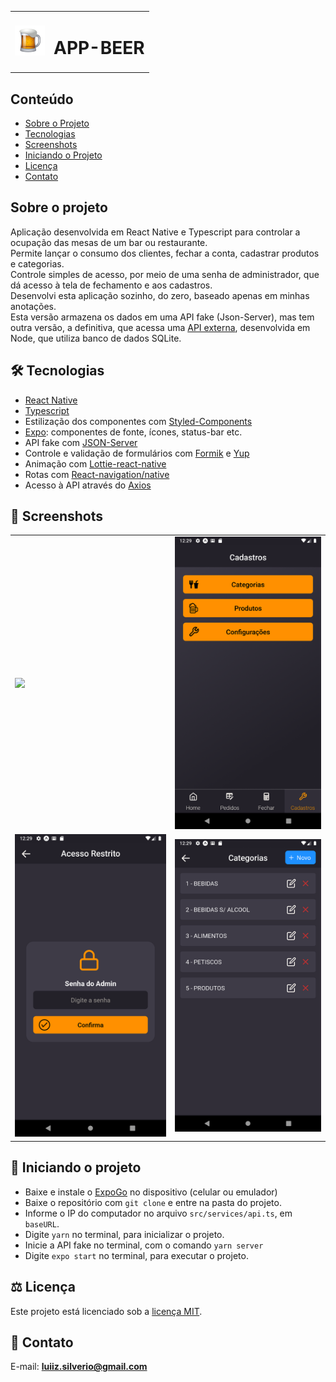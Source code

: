 <table>
  <tr>
    <td><img src="https://github.com/luiizsilverio/app-beer-json-server/blob/main/src/assets/caneca1.png" /></td>
    <td><h1>APP-BEER</h1></td>
  </tr>
</table>

## Conteúdo
* [Sobre o Projeto](#sobre-o-projeto)
* [Tecnologias](#hammer_and_wrench-tecnologias)
* [Screenshots](#camera_flash-screenshots)
* [Iniciando o Projeto](#car-Iniciando-o-projeto)
* [Licença](#balance_scale-licença)
* [Contato](#email-contato)

## Sobre o projeto
Aplicação desenvolvida em React Native e Typescript para controlar a ocupação das mesas de um bar ou restaurante.<br />
Permite lançar o consumo dos clientes, fechar a conta, cadastrar produtos e categorias.<br />
Controle simples de acesso, por meio de uma senha de administrador, que dá acesso à tela de fechamento e aos cadastros.<br />
Desenvolvi esta aplicação sozinho, do zero, baseado apenas em minhas anotações.<br />
Esta versão armazena os dados em uma API fake (Json-Server), mas tem outra versão, a definitiva, que acessa uma [API externa](https://github.com/luiizsilverio/beer-api), desenvolvida em Node, que utiliza banco de dados SQLite.<br />

## :hammer_and_wrench: Tecnologias
* <ins>React Native</ins>
* <ins>Typescript</ins>
* Estilização dos componentes com <ins>Styled-Components</ins>
* <ins>Expo</ins>: componentes de fonte, ícones, status-bar etc.
* API fake com <ins>JSON-Server</ins>
* Controle e validação de formulários com <ins>Formik</ins> e <ins>Yup</ins>
* Animação com <ins>Lottie-react-native</ins>
* Rotas com <ins>React-navigation/native</ins>
* Acesso à API através do <ins>Axios</ins>

## :camera_flash: Screenshots
<table>
  <tr>
    <td><img src="https://github.com/luiizsilverio/app-beer-json-server/blob/main/src/assets/app-beer.gif" /></td>
    <td><img src="https://github.com/luiizsilverio/app-beer-json-server/blob/main/src/assets/app-beer-tela-1.png" /></td>
  </tr>
  <tr>
    <td><img src="https://github.com/luiizsilverio/app-beer-json-server/blob/main/src/assets/app-beer-tela-2.png" /></td>
    <td><img src="https://github.com/luiizsilverio/app-beer-json-server/blob/main/src/assets/app-beer-tela-3.png" /></td>
  </tr>
</table>

## :car: Iniciando o projeto
* Baixe e instale o <ins>ExpoGo</ins> no dispositivo (celular ou emulador)
* Baixe o repositório com ``` git clone ``` e entre na pasta do projeto.
* Informe o IP do computador no arquivo ``` src/services/api.ts ```, em ``` baseURL ```.
* Digite ``` yarn ``` no terminal, para inicializar o projeto.
* Inicie a API fake no terminal, com o comando ``` yarn server ```
* Digite ``` expo start ``` no terminal, para executar o projeto.

## :balance_scale: Licença
Este projeto está licenciado sob a [licença MIT](LICENSE).

## :email: Contato

E-mail: [**luiiz.silverio@gmail.com**](mailto:luiiz.silverio@gmail.com)
